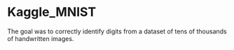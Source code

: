 # Kaggle_MNIST
 The goal was to correctly identify digits from a dataset of tens of thousands of handwritten images.
